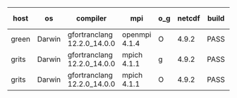 

| host     | os       | compiler                              | mpi                      | o_g        | netcdf        | build       | u_pass          | u_fail          | s_pass            | s_fail            | e_pass             | e_fail             | nuopc_pass       | nuopc_fail       | artifacts link          |
|----------|----------|---------------------------------------|--------------------------|------------|---------------|-------------|-----------------|-----------------|-------------------|-------------------|--------------------|--------------------|------------------|------------------|-------------------------|
| green | Darwin | gfortranclang 12.2.0_14.0.0 | openmpi 4.1.4  | O | 4.9.2  | PASS | None | None | None | None | None | None | None | None | <a href="https://github.com/esmf-org/esmf-test-artifacts/tree/25a5889d9b0ca10e5f49a47be2402394584a69b6/develop/gfortranclang/12.2.0_14.0.0/O/openmpi/4.1.4" target="_blank">25a5889</a> | 
| grits | Darwin | gfortranclang 12.2.0_14.0.0 | mpich 4.1.1  | g | 4.9.2  | PASS | None | None | None | None | None | None | None | None | <a href="https://github.com/esmf-org/esmf-test-artifacts/tree/fa537aced03a7872fc7aa75f3b3cde44337b9c59/develop/gfortranclang/12.2.0_14.0.0/g/mpich/4.1.1" target="_blank">fa537ac</a> | 
| grits | Darwin | gfortranclang 12.2.0_14.0.0 | mpich 4.1.1  | O | 4.9.2  | PASS | 14091 | 0 | 48 | 1 | 81 | 0 | 47 | 0 | <a href="https://github.com/esmf-org/esmf-test-artifacts/tree/bd9edbf600e758a281d4d9d593020d9f566e2147/develop/gfortranclang/12.2.0_14.0.0/O/mpich/4.1.1" target="_blank">bd9edbf</a> | 
